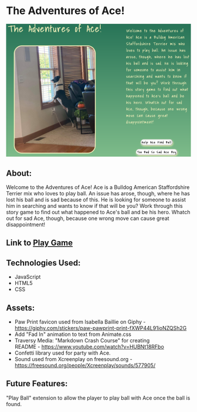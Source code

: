 # The Adventures of Ace!

![Adventures of Ace Cover Photo](./assets/coverPhoto.png)

## About:
Welcome to the Adventures of Ace! Ace is a Bulldog American 
Staffordshire Terrier mix who loves to play ball. An issue has arose, though, 
where he has lost his ball and is sad because of this. He is looking for someone to assist him 
in searching and wants to know if that will be you? Work through this story game to 
find out what happened to Ace's ball and be his hero. Whatch out for sad Ace, though, 
because one wrong move can cause great disappointment!


## Link to [Play Game](https://adventures-of-ace.netlify.app/)


## Technologies Used:
* JavaScript
* HTML5
* CSS

## Assets:
* Paw Print favicon used from Isabella Baillie on Giphy - 
    https://giphy.com/stickers/paw-pawprint-print-fXWP44L91ioNZQSh2G
* Add "Fad In" animation to text from Animate.css
* Traversy Media: "Markdown Crash Course" for creating     
    README - https://www.youtube.com/watch?v=HUBNt18RFbo
* Confetti library used for party with Ace.
* Sound used from Xcreenplay on freesound.org - https://freesound.org/people/Xcreenplay/sounds/577905/



## Future Features:
"Play Ball" extension to allow the player to play ball with Ace once the ball is found. 

